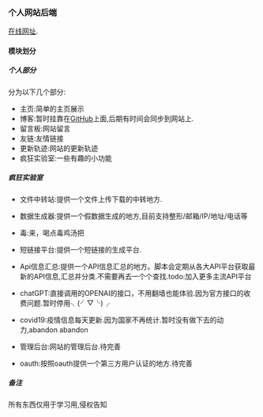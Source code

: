 ### 个人网站后端
[在线网址](https://www.weridolin.cn/).

#### 模块划分

##### 个人部分
分为以下几个部分:
- 主页:简单的主页展示
- 博客:暂时挂靠在[GitHub](https://weridolin.github.io/#/)上面,后期有时间会同步到网站上.
- 留言板:网站留言
- 友链:友情链接
- 更新轨迹:网站的更新轨迹
- 疯狂实验室:一些有趣的小功能

##### 疯狂实验室
- 文件中转站:提供一个文件上传下载的中转地方.
- 数据生成器:提供一个假数据生成的地方,目前支持整形/邮箱/IP/地址/电话等
- 毒:来，喝点毒鸡汤把
- 短链接平台:提供一个短链接的生成平台.
- Api信息汇总:提供一个API信息汇总的地方。脚本会定期从各大API平台获取最新的API信息,汇总并分类.不需要再去一个个查找.todo:加入更多主流API平台
- chatGPT:直接调用的OPENAI的接口，不用翻墙也能体验.因为官方接口的收费问题.暂时停用╮(╯▽╰)╭
- covid19:疫情信息每天更新.因为国家不再统计.暂时没有做下去的动力,abandon abandon

- 管理后台:网站的管理后台.待完善
- oauth:按照oauth提供一个第三方用户认证的地方.待完善


##### 备注
所有东西仅用于学习用,侵权告知

